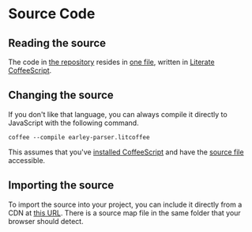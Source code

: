 
# Source Code

## Reading the source

The code in [the repository](https://github.com/lurchmath/earley-parser)
resides in [one
file](https://github.com/lurchmath/openmath-js/blob/master/earley-parser.litcoffee),
written in [Literate CoffeeScript](http://coffeescript.org/#literate).

## Changing the source

If you don't like that language, you can always compile it directly to
JavaScript with the following command.

```
coffee --compile earley-parser.litcoffee
```

This assumes that you've [installed
CoffeeScript](http://coffeescript.org/#installation) and have the [source
file](https://github.com/lurchmath/earley-parser/blob/master/earley-parser.litcoffee)
accessible.

## Importing the source

To import the source into your project, you can include it directly from a
CDN at [this
URL](https://cdn.jsdelivr.net/npm/earley-parser@1.0.0/earley-parser.js). There is a
source map file in the same folder that your browser should detect.
